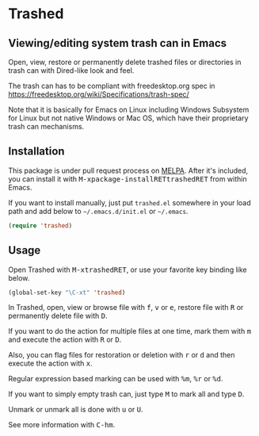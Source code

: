 # Trashed

## Viewing/editing system trash can in Emacs

Open, view, restore or permanently delete trashed files or directories in trash can with Dired-like look and feel.

The trash can has to be compliant with freedesktop.org spec in
<https://freedesktop.org/wiki/Specifications/trash-spec/>

Note that it is basically for Emacs on Linux including Windows Subsystem for Linux but not native Windows or Mac OS, which have their proprietary trash can mechanisms.

## Installation

This package is under pull request process on [MELPA](http://melpa.org).  After it's included, you can install it with <kbd>M-x</kbd><kbd>package-install</kbd><kbd>RET</kbd><kbd>trashed</kbd><kbd>RET</kbd> from within Emacs.

If you want to install manually, just put `trashed.el` somewhere in your load path and add below to `~/.emacs.d/init.el` or `~/.emacs`.

``` el
(require 'trashed)
```

## Usage

Open Trashed with <kbd>M-x</kbd><kbd>trashed</kbd><kbd>RET</kbd>, or use your favorite key binding like below.

``` el
(global-set-key "\C-xt" 'trashed)
```

In Trashed, open, view or browse file with <kbd>f</kbd>, <kbd>v</kbd> or <kbd>e</kbd>, restore file with <kbd>R</kbd> or permanently delete file with <kbd>D</kbd>.

If you want to do the action for multiple files at one time, mark them with <kbd>m</kbd> and execute the action with <kbd>R</kbd> or <kbd>D</kbd>.

Also, you can flag files for restoration or deletion with <kbd>r</kbd> or <kbd>d</kbd> and then execute the action with <kbd>x</kbd>.

Regular expression based marking can be used with <kbd>%</kbd><kbd>m</kbd>, <kbd>%</kbd><kbd>r</kbd> or <kbd>%</kbd><kbd>d</kbd>.

If you want to simply empty trash can, just type <kbd>M</kbd> to mark all and type <kbd>D</kbd>.

Unmark or unmark all is done with <kbd>u</kbd> or <kbd>U</kbd>.

See more information with <kbd>C-h</kbd><kbd>m</kbd>.
